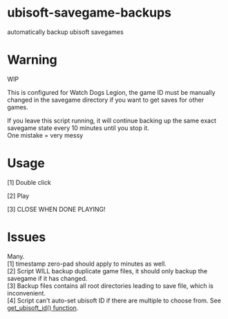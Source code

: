 # ubisoft-savegame-backups
automatically backup ubisoft savegames

# Warning
WIP

This is configured for Watch Dogs Legion, the game ID must be manually changed in the savegame directory if you want to get saves for other games.

If you leave this script running, it will continue backing up the same exact savegame state every 10 minutes until you stop it.\
One mistake = very messy


# Usage

[1] Double click

[2] Play

[3] CLOSE WHEN DONE PLAYING!

# Issues
Many.\
[1] timestamp zero-pad should apply to minutes as well.\
[2] Script WILL backup duplicate game files, it should only backup the savegame if it has changed.\
[3] Backup files contains all root directories leading to save file, which is inconvenient.\
[4] Script can't auto-set ubisoft ID if there are multiple to choose from. See [get_ubisoft_id() function](https://github.com/Deconkle/ubisoft-savegame-backups/blob/main/main.py#L6-L13).

